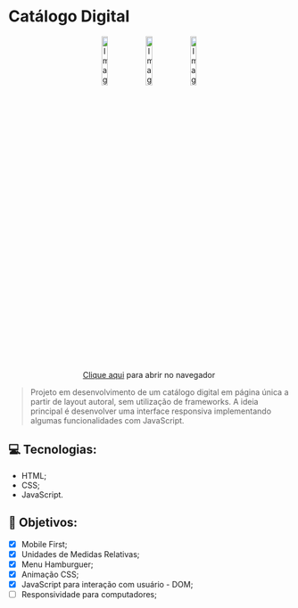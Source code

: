 #  Catálogo Digital 

<div align="center">
  <div>
<img src="https://github.com/falcaomm/catalogo-digital/assets/108558119/456311b3-96f9-43da-9351-4036d21795fe" alt="Imagem de demonstração do projeto" width="15%">
<img src="https://github.com/falcaomm/catalogo-digital/assets/108558119/b04f494f-c080-43b0-8903-331b18319b5c" alt="Imagem de demonstração do projeto" width="15%">
<img src="https://github.com/falcaomm/catalogo-digital/assets/108558119/456311b3-96f9-43da-9351-4036d21795fe" alt="Imagem de demonstração do projeto" width="15%">
  </div>
<p><a href="https://catalogo-digital.netlify.app/">Clique aqui</a> para abrir no navegador<p/>
</div>

> Projeto em desenvolvimento de um catálogo digital em página única a partir de layout autoral, sem utilização de frameworks.
> A ideia principal é desenvolver uma interface responsiva implementando algumas funcionalidades com JavaScript. 

## 💻 Tecnologias: 
* HTML;
* CSS;
* JavaScript.

## 📝 Objetivos:
- [x] Mobile First;
- [x] Unidades de Medidas Relativas;
- [x] Menu Hamburguer;
- [x] Animação CSS;
- [x] JavaScript para interação com usuário - DOM;
- [ ] Responsividade para computadores;
